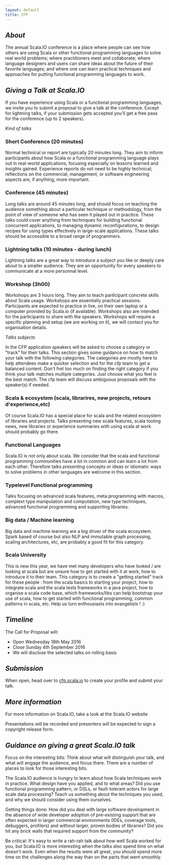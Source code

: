 ```yaml
---
layout: default
title: CFP
---
```

<em>About</em>
----------------
The annual Scala.IO conference is a place where people can see how others are using Scala or other functional programming languages to solve real   world problems; where practitioners meet and collaborate; where language designers and users can share ideas about the future of their favorite languages; and where one can learn practical techniques and approaches for putting functional programming languages to work.

<em>Giving a Talk at Scala.IO</em>
----------------
If you have experience using Scala or a functional programming languages, we invite you to submit a proposal to give a talk at the conference.
Except for lightning talks, if your submission gets accepted you'll get a free pass for the conference (up to 2 speakers).

<em>Kind of talks</em>

### Short Conference (20 minutes)

Normal technical or report are typically 20 minutes long. They aim to inform participants about how Scala or a functional programming language plays out in real-world applications, focusing especially on lessons learned and insights gained. Experience reports do not need to be highly technical; reflections on the commercial, management, or software engineering aspects are, if anything, more important.

### Conference (45 minutes)

Long talks are around 45 minutes long, and should focus on teaching the audience something about a particular technique or methodology, from the point of view of someone who has seen it played out in practice. These talks could cover anything from techniques for building functional concurrent applications, to managing dynamic reconfigurations, to design recipes for using types effectively in large-scale applications. These talks should be accessible to a broad range of programmers.

### Lightning talks (10 minutes - during lunch)

Lightning talks are a great way to introduce a subject you like or deeply care about to a smaller audience. They are an opportunity for every speakers to communicate at a more personnal level.

### Workshop (3h00)

Workshops are 3 hours long. They aim to teach participant concrete skills about Scala usage. Workshops are essentially practical sessions. Participants are expected to practice in live, on their own laptop or a computer provided by Scala.io (if available). Workshops also are intended for the participants to share with the speakers. Workshops will require a specific planning and setup (we are working on it), we will contact you for organisation details.

<em>Talks subjects</em>

In the CFP application speakers will be asked to choose a category or "track" for their talks. This section gives some guidance on how to match your talk with the following categories. The categories are mostly here to help attendees make a quicker selection and for the cfp team to get a balanced content.
Don't fret too much on finding the right category if you think your talk matches multiple categories. Just choose what you feel is the best match. The cfp team will discuss ambiguous proposals with the speaker(s) if needed.

### Scala & ecosystem (scala, librarires, new projects, retours d'experience,etc)
Of course Scala.IO has a special place for scala and the related ecosystem of libraries and projects. Talks presenting new scala features, scala tooling news, new libraries or experience summaries with using scala at work should probably go there.

### Functional Languages
Scala.IO is not only about scala. We consider that the scala and functional programming communities have a lot in common and can learn a lot from each other. Therefore talks presenting concepts or ideas or idiomatic ways to solve problems in other languages are welcome in this section.

### Typelevel Functional programming
Talks focusing on advanced scala features, meta programming with macros, complext type manipulation and computation, new type techniques, advanced functional programming and supporting libraries.

### Big data / Machine learning
Big data and machine learning are a big driver of the scala ecosystem. Spark based of course but also NLP and immutable graph processing, scaling architectures, etc, are probably a good fit for this category.

### Scala University
This is new this year, we have met many developers who have looked / are looking at scala but are unsure how to get started with it at work, how to introduce it to their team. This category is to create a "getting started" track for these people : from the scala basics to starting your project, how to integrate scala and the scala tests frameworks in a java project, how to organise a scala code base, which frameworks/libs can help bootstrap your use of scala, how to get started with functional programming, common patterns in scala, etc.
Help us turn enthousiasts into evangelists ! :)


<em>Timeline</em>
----------------

The Call for Proposal will:

* Open Wednesday 18th May 2016
* Close Sunday 4th September 2016
* We will disclose the selected talks on rolling basis

<em>Submission</em>
----------------

When open, head over to [cfp.scala.io](http://cfp.scala.io) to create your profile and submit your talk.

<em>More information</em>
----------------

For more information on Scala.IO, take a look at the Scala.IO website

Presentations will be recorded and presenters will be expected to sign a copyright release form.

<em>Guidance on giving a great Scala.IO talk</em>
----------------

Focus on the interesting bits: Think about what will distinguish your talk, and what will engage the audience, and focus there. There are a number of places to look for those interesting bits.

The Scala.IO audience is hungry to learn about how Scala techniques work in practice. What design have you applied, and to what areas? Did you use functional programming pattern, or DSLs, or fault-tolerant actors for large scale data processing? Teach us something about the techniques you used, and why we should consider using them ourselves.

Getting things done: How did you deal with large software development in the absence of wide developer adoption of pre-existing support that are often expected in larger commercial environments (IDEs, coverage tools, debuggers, profilers) and without larger, proven bodies of libraries? Did you hit any brick walls that required support from the community?

Be critical: It's easy to write a rah-rah talk about how well Scala worked for you, but Scala.IO is more interesting when the talks also spend time on what doesn't work. Even when the results were all great, you should spend more time on the challenges along the way than on the parts that went smoothly.

